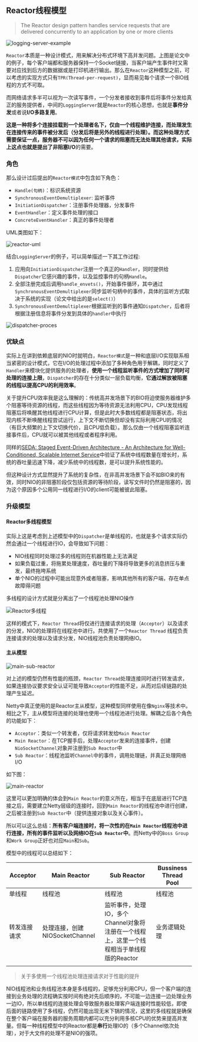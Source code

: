 ## Reactor线程模型

> The Reactor design pattern handles service requests that are delivered concurrently to an application by one or more clients

![logging-server-example](../static/netty/logging-server-example.png)

`Reactor`本质是一种设计模式，用来解决分布式环境下高并发问题。上图是论文中的例子，每个客户端都和服务器保持一个Socket链接，当客户端产生事件时又需要对应找到后方的数据据或是打印机进行输出。那么在`Reactor`这种模型之前，可以考虑的实现方式只有`TPR(Thread-per-request)`，显而易见每个请求一个BIO线程的方式不可取。

而网络请求多半可以视为一次读写事件，一个分发者接收到事件后将事件分发给真正的服务提供者，中间的`LoggingServer`就是`Reactor`的核心思想，也就是**事件分发**或者说**I/O多路复用**。

**这是一种将多个连接挂载到一个处理者名下，仅由一个线程维护连接，而处理发生在连接传来的事件被分发后（分发后将是另外的线程进行处理）。**而这种处理方式需要保证一点，服务器不可以因为任何一个请求的阻塞而无法处理其他请求，实际上这点也就是提出了**非阻塞I/O**的需要。



### 角色

那么设计过后提出的`Reactor模式`中包含如下角色：

- `Handle(句柄)`：标识系统资源
- `SynchronousEventDemultiplexer`: 监听事件
- `InitiationDispatcher`：注册事件处理器，分发事件
- `EventHandler`：定义事件处理的接口
- `ConcreteEventHandler`：真正的事件处理者

UML类图如下：

![reactor-uml](../static/netty/reactor-uml.png)

结合`LoggingServer`的例子，可以简单描述一下其工作过程: 

1. 应用向`InitiationDispatcher`注册一个真正的`Handler`，同时提供给`Dispatcher`它感兴趣的事件，以及监控事件的句柄`Handle`。
2. 全部注册完成后调用`handle_envets()`，开始事件循环，其中通过`SynchronousEventDemultiplexer`同步监听句柄中的事件，具体的监听方式取决于系统的实现（论文中给出的是`select()`）
3. `SynchronousEventDemultiplexer`根据监听到的事件通知`Dispatcher`，后者将根据注册信息将事件分发到具体的`handler`中执行

![dispatcher-proces](../static/netty/dispatcher-process.png)

### 优缺点

实际上在讲到依赖底层的NIO时就明白，`Reactor模式`是一种和底层I/O实现联系相当紧密的设计模式，它在I/O的处理过程中添加了多种角色用于解耦，同时定义了`Handler`来模块化提供服务的处理者，**使用一个线程监听事件的方式增加了同时可处理的连接上限**，`Dispatcher`的存在十分类似一层负载均衡，**它通过解放被阻塞的线程以提高CPU的利用效率**。

关于提升CPU效率我是这么理解的：传统高并发场景下的BIO将迫使服务器维护多个阻塞等待资源的线程，而这些线程因为等待资源无法利用CPU，CPU发现线程阻塞后将唤醒其他线程进行CPU计算，但是此时大多数线程都是阻塞状态，将出现内核不断唤醒线程尝试运行，上下文不断切换但却没有实际利用CPU的情况（有巨大频繁的上下文切换代价，且CPU低负载）。那么仅由一个线程阻塞监听连接事件后，CPU就可以被其他线程或者程序利用。

同样的[SEDA: Staged Event-Driven Architecture - An Architecture for Well-Conditioned, Scalable Internet Service](https://people.eecs.berkeley.edu/~brewer/papers/SEDA-sosp.pdf)中验证了系统中线程数量在增长时，系统的吞吐量迅速下降，减少系统中的线程数，是可以提升系统性能的。

但这种设计方式显然提升了系统的复杂性，在非高并发场景下会不如BIO来的有效，同时NIO的非阻塞阶段仅包括资源的等待阶段，读写文件时仍然是阻塞的，因为这个原因多个公用同一线程进行I/O的client可能被彼此阻塞。

### 升级模型

#### Reactor多线程模型

实际上这是考虑到上述模型中的`Dispatcher`是单线程的，也就是多个请求实际仍然会通过一个线程进行IO，会导致如下问题：

- NIO线程同时处理过多的线程则在机器性能上无法满足
- 如果负载过重，将拖累处理速度，吞吐量的下降将导致更多的消息挤压与重发，最终拖垮系统
- 单个NIO的过程中可能出现意外或者阻塞，影响其他所有的客户端，存在单点故障得问题

多线程的设计方式就是分离出了一个线程池处理NIO操作

![Reactor多线程](../static/netty/Reactor多线程.png)

这样的模式下，`Reactor Thread`将仅进行连接请求的处理（`Acceptor`）以及请求的分发，NIO的处理将在线程池中进行。共使用了一个`Reactor Thread` 线程负责连接请求的处理以及请求分发，NIO线程池负责处理网络IO。

#### 主从模型

![main-sub-reactor](../static/netty/main-sub-reactor.png)

对上述的模型仍然有性能的瓶颈，`Reactor Thread`处理连接同时进行转发请求，如果连接协议要求安全认证可能导致`Acceptor`的性能不足，从而对后续链路的处理产生延迟。

Netty中真正使用的是Reactor主从模型，这种模型同样使用在像`Nginx`等技术中。相比之下，主从模型将连接的处理也使用一个线程池进行处理。解耦之后各个角色的功能如下：

- `Acceptor`：类似一个转发者，仅将请求转发给`Main Reactor`
- `Main Reactor`：在TCP握手后，处理`Acceptor`发来的连接事件，创建`NioSocketChannel`对象并注册到`Sub Reactor`中
- `Sub Reactor`：线程池监听`Channel`中的事件，调用处理链，并真正处理网络I/O

如下图：

![main-reactor](../static/netty/main-reactor.png)

这里可以更加明确的体会到`Main Reactor`的意义所在，相当于在底层进行TCP连接之后，需要建立Netty层级的连接时，回到`Main Reactor`的线程池中进行创建，之后被注册到`Sub Reactor`中（提供连接对象以及关心事件）。

所以可以这么总结：**所有客户端连接时，将一次性的在`Main Reactor`线程池中进行连接，所有的事件监听以及网络IO在`Sub Reactor`中**。而Netty中的`Boss Group`和`Work Group`正好也对应`Main`和`Sub`。

模型中的线程可以总结如下：

| Acceptor     | Main Reactor                   | Sub Reactor                                                  | Bussiness Thread Pool |
| ------------ | ------------------------------ | ------------------------------------------------------------ | --------------------- |
| 单线程       | 线程池                         | 线程池                                                       | 线程池                |
| 转发连接请求 | 处理连接，创建NIOSocketChannel | 监听事件，处理IO，多个Channel对象将注册在一个线程上，这里一个线程相当于单线程版的Reactor | 业务逻辑处理          |
|              |                                |                                                              |                       |

> 关于多使用一个线程池处理连接请求对于性能的提升

NIO线程池和业务线程池本身是多线程的，足够充分利用CPU，但一个客户端的连接到业务处理的流程确实按时间有绝对先后顺序的，不可能一边连接一边处理业务一边IO，所以单线程的连接处理会导致服务器处理客户端连接时性能较低，即使后面的链路使用了多线程，仍然可能出现无米下锅的情况，这里的多线程就是确保在整个客户端在服务器的服务周期内都可以充分利用多核CPU的优势来提高并发量。但每一种线程模型中的Reactor都是**串行**处理IO的（多个Channel依次处理），对于大文件的处理不是NIO的强项。